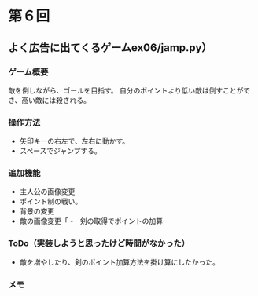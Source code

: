 # 第６回
## よく広告に出てくるゲームex06/jamp.py）
### ゲーム概要
敵を倒しながら、ゴールを目指す。
自分のポイントより低い敵は倒すことができ、高い敵には殺される。
### 操作方法
- 矢印キーの右左で、左右に動かす。
- スペースでジャンプする。
### 追加機能
- 主人公の画像変更
- ポイント制の戦い。
- 背景の変更
- 敵の画像変更「
-　剣の取得でポイントの加算
### ToDo（実装しようと思ったけど時間がなかった）
- 敵を増やしたり、剣のポイント加算方法を掛け算にしたかった。
### メモ

